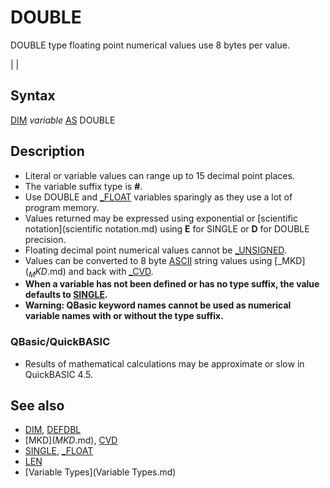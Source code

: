 # DOUBLE

DOUBLE type floating point numerical values use 8 bytes per value.

  

|  |

## Syntax

[DIM](DIM.md) *variable* [AS](AS.md) DOUBLE
  

## Description

* Literal or variable values can range up to 15 decimal point places.
* The variable suffix type is **#**.
* Use DOUBLE and [_FLOAT](_FLOAT.md) variables sparingly as they use a lot of program memory.
* Values returned may be expressed using exponential or [scientific notation](scientific notation.md) using **E** for SINGLE or **D** for DOUBLE precision.
* Floating decimal point numerical values cannot be [_UNSIGNED](_UNSIGNED.md).
* Values can be converted to 8 byte [ASCII](ASCII.md) string values using [_MKD$](_MKD$.md) and back with [_CVD](_CVD.md).
* **When a variable has not been defined or has no type suffix, the value defaults to [SINGLE](SINGLE.md).**
* **Warning: QBasic keyword names cannot be used as numerical variable names with or without the type suffix.**

### QBasic/QuickBASIC

* Results of mathematical calculations may be approximate or slow in QuickBASIC 4.5.

  

## See also

* [DIM](DIM.md), [DEFDBL](DEFDBL.md)
* [MKD$](MKD$.md), [CVD](CVD.md)
* [SINGLE](SINGLE.md), [_FLOAT](_FLOAT.md)
* [LEN](LEN.md)
* [Variable Types](Variable Types.md)

  
